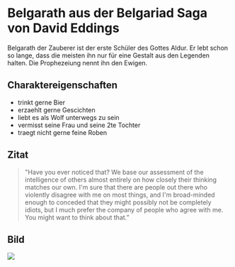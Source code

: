 # Belgarath aus der Belgariad Saga von David Eddings

Belgarath der Zauberer ist der erste Schüler des Gottes Aldur. Er lebt schon so lange, dass die meisten ihn nur für eine Gestalt aus den Legenden halten. Die Prophezeiung nennt ihn den Ewigen.

## Charaktereigenschaften

* trinkt gerne Bier
* erzaehlt gerne Gescichten
* liebt es als Wolf unterwegs zu sein
* vermisst seine Frau und seine 2te Tochter
* traegt nicht gerne feine Roben

## Zitat

> "Have you ever noticed that? We base our assessment of
> the intelligence of others almost entirely on how closely
> their thinking matches our own. I'm sure that there are
> people out there who violently disagree with me on most
> things, and I'm broad-minded enough to conceded that they
> might possibly not be completely idiots, but I much
> prefer the company of people who agree with me.
> You might want to think about that.”


## Bild

<img src="https://scontent-yyz1-1.cdninstagram.com/v/t51.2885-15/sh0.08/e35/c0.135.1080.1080a/s640x640/85184024_114095173516069_1373881074047984830_n.jpg?_nc_ht=scontent-yyz1-1.cdninstagram.com&_nc_cat=101&_nc_ohc=i4tiozvItgEAX8i6yIv&oh=6511237bf9e084efb606772aa9460745&oe=5F169888"/>
